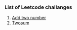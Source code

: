 ### List of Leetcode challanges
1. [Add two number](./AddTwoNumber/readme.md)
2. [Twosum](./TwoSum/readme.md)